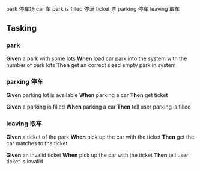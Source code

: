 park 停车场
car 车
park is filled 停满
ticket 票
parking 停车
leaving 取车

## Tasking

### park
**Given** a park with some lots
**When** load car park into the system with the number of park lots
**Then** get an correct sized empty park in system



### parking 停车
**Given** parking lot is available
**When** parking a car
**Then** get ticket

**Given** a parking is filled
**When** parking a car
**Then** tell user parking is filled

### leaving 取车
**Given** a ticket of the park
**When** pick up the car with the ticket
**Then** get the car matches to the ticket

**Given** an invalid ticket
**When** pick up the car with the ticket
**Then** tell user ticket is invalid

